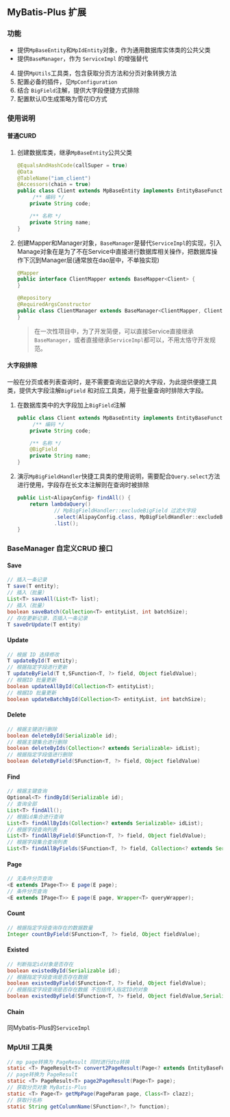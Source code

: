 
## MyBatis-Plus 扩展

### 功能

- 提供`MpBaseEntity`和`MpIdEntity`对象，作为通用数据库实体类的公共父类
- 提供`BaseManager`，作为 `ServiceImpl` 的增强替代
4. 提供`MpUtils`工具类，包含获取分页方法和分页对象转换方法
5. 配置必备的插件，见`MpConfiguration`
5. 结合 `BigField`注解，提供大字段便捷方式排除
5. 配置默认ID生成策略为雪花ID方式

### 使用说明

#### 普通CURD

1. 创建数据库类，继承`MpBaseEntity`公共父类

   ```java
   @EqualsAndHashCode(callSuper = true)
   @Data
   @TableName("iam_client")
   @Accessors(chain = true)
   public class Client extends MpBaseEntity implements EntityBaseFunction<ClientDto> {
        /** 编码 */
       private String code;
   
       /** 名称 */
       private String name;
   }
   ```

2. 创建Mapper和Manager对象，`BaseManager`是替代`ServiceImpl`的实现，引入Manage对象在是为了不在Service中直接进行数据库相关操作，把数据库操作下沉到Manager层(通常放在dao层中，不单独实现)

   ```java
   @Mapper
   public interface ClientMapper extends BaseMapper<Client> {
   }
   ```

   ```java
   @Repository
   @RequiredArgsConstructor
   public class ClientManager extends BaseManager<ClientMapper, Client> {
   }
   ```

   > 在一次性项目中，为了开发简便，可以直接Service直接继承`BaseManager`，或者直接继承`ServiceImpl`都可以，不用太恪守开发规范。

#### 大字段排除

​	一般在分页或者列表查询时，是不需要查询出记录的大字段，为此提供便捷工具类，提供大字段注解`BigField` 和对应工具类，用于批量查询时排除大字段。

1. 在数据库类中的大字段加上`BigField`注解

   ```java
   public class Client extends MpBaseEntity implements EntityBaseFunction<ClientDto> {
        /** 编码 */
       private String code;
   
       /** 名称 */
       @BigField
       private String name;
   }
   ```

2. 演示`MpBigFieldHandler`快捷工具类的使用说明，需要配合`Query.select`方法进行使用，字段存在长文本注解则在查询时被排除

   ```java
   public List<AlipayConfig> findAll() {
       return lambdaQuery()
               // MpBigFieldHandler::excludeBigField 过滤大字段
               .select(AlipayConfig.class, MpBigFieldHandler::excludeBigField)
               .list();
   }
   ```

### BaseManager 自定义CRUD 接口

#### Save

```java
// 插入一条记录
T save(T entity);
// 插入（批量）
List<T> saveAll(List<T> list);
// 插入（批量）
boolean saveBatch(Collection<T> entityList, int batchSize);
// 存在更新记录，否插入一条记录
T saveOrUpdate(T entity)
```

#### Update

```java
// 根据 ID 选择修改
T updateById(T entity);
// 根据指定字段进行更新
T updateByField(T t,SFunction<T, ?> field, Object fieldValue);
// 根据ID 批量更新
boolean updateAllById(Collection<T> entityList);
// 根据ID 批量更新
boolean updateBatchById(Collection<T> entityList, int batchSize);
```

#### Delete

```java
// 根据主键进行删除
boolean deleteById(Serializable id);
// 根据主键集合进行删除
boolean deleteByIds(Collection<? extends Serializable> idList);
// 根据指定字段值进行删除
boolean deleteByField(SFunction<T, ?> field, Object fieldValue)
```

#### Find

```java
// 根据主键查询
Optional<T> findById(Serializable id);
// 查询全部
List<T> findAll();
// 根据id集合进行查询
List<T> findAllByIds(Collection<? extends Serializable> idList);
// 根据字段查询列表
List<T> findAllByField(SFunction<T, ?> field, Object fieldValue);
// 根据字段集合查询列表
List<T> findAllByFields(SFunction<T, ?> field, Collection<? extends Serializable> fieldValues);
```

#### Page

```java
// 无条件分页查询
<E extends IPage<T>> E page(E page);
// 条件分页查询
<E extends IPage<T>> E page(E page, Wrapper<T> queryWrapper);
```

#### Count

```java
// 根据指定字段查询存在的数据数量
Integer countByField(SFunction<T, ?> field, Object fieldValue);
```

#### Existed

```java
// 判断指定id对象是否存在
boolean existedById(Serializable id);
// 根据指定字段查询是否存在数据
boolean existedByField(SFunction<T, ?> field, Object fieldValue);
// 根据指定字段查询是否存在数据 不包括传入指定ID的对象
boolean existedByField(SFunction<T, ?> field, Object fieldValue,Serializable id);
```

#### Chain

同Mybatis-Plus的`ServiceImpl`

### MpUtil 工具类

```java
// mp page转换为 PageResult 同时进行dto转换
static <T> PageResult<T> convert2PageResult(Page<? extends EntityBaseFunction<T>> page);
// page转换为 PageResult
static <T> PageResult<T> page2PageResult(Page<T> page);
// 获取分页对象 MyBatis-Plus
static <T> Page<T> getMpPage(PageParam page, Class<T> clazz);
// 获取行名称
static String getColumnName(SFunction<?,?> function);
```
